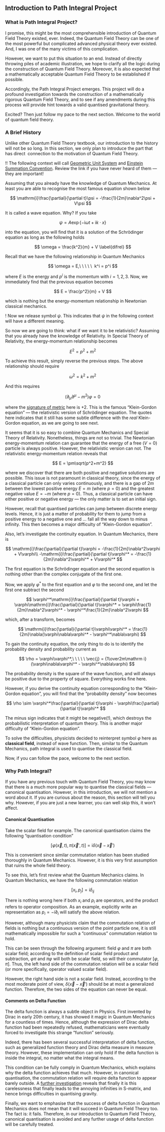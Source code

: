 ## Introduction to Path Integral Project

### What is Path Integral Project?

I promise, this might be the most comprehensible introduction of Quantum Field Theory existed, ever. Indeed, the Quantum Field Theory can be one of the most powerful but complicated advanced physical theory ever existed. And, I was one of the many victims of this complication. 

However, we want to put this situation to an end. Instead of directly throwing piles of academic illustration, we hope to clarify all the logic during the construction of Quantum Field Theory. Moreover, it is also expected that a mathematically acceptable Quantum Field Theory to be established if possible. 

Accordingly, the Path Integral Project emerges. This project will do a profound investigation towards the construction of a mathematically rigorous Quantum Field Theory, and to see if any amendments during this process will provide hint towards a valid quantised gravitational theory.

Excited? Then just follow my pace to the next section. Welcome to the world of quantum field theory.

### A Brief History

Unlike other Quantum Field Theory textbook, our introduction to the history will not be so long. In this section, we only plan to introduce the part that has direct  connection to the motivation of Quantum Field Theory.

!! The following context will call [Geometric Unit System](../../background/geometric-unit-system) and [Einstein Summation Convention](../../background/einstein-summation-convention). Review the link if you have never heard of them — they are important!

Assuming that you already have the knowledge of Quantum Mechanics. At least you are able to recognise the most famous equation shown below

$$
\mathrm{i}\frac{\partial}{\partial t}\psi = -\frac{1}{2m}\nabla^2\psi + V\psi
$$

It is called a wave equation. Why? If you take 

$$
\psi = A\exp\{-\mathrm{i}\omega t + \mathrm{i}k\cdot x\}
$$

into the equation, you will find that it is a solution of the Schrödinger equation as long as the following holds

$$
\omega = \frac{k^2}{m} + V \label{difrel}
$$

Recall that we have the following relationship in Quantum Mechanics

$$
\omega = E,\ \ \ \ \  k^i = p^i
$$

where $E$ is the energy and $p^i$ is the momentum with $i=1,2,3$. Now, we immediately find that the previous equation becomes

$$
E = \frac{p^2}{m} + V
$$

which is nothing but the energy-momentum relationship in Newtonian classical mechanics.

! Now we release symbol $\psi$. This indicates that $\psi$ in the following context will have a different meaning.

So now we are going to think: what if we want it to be relativistic? Assuming that you already have the knowledge of Relativity. In Special Theory of Relativity, the energy-momentum relationship becomes

$$
E^2 = p^2 + m^2
$$

To achieve this result, simply reverse the previous steps. The above relationship should require 

$$
\omega^2 = k^2 + m^2 
$$

And this requires

$$
(\partial_\mu\partial^\mu - m^2)\varphi = 0
$$

where the [signature of metric](@waiting) here is $+2$. This is the famous “Klein-Gordon equation” — the relativistic version of Schrödinger equation. The quotes here indicates that it still has some subtle difference with the *real* Klein-Gordon equation, as we are going to see next.

It seems that it is so easy to combine Quantum Mechanics and Special Theory of Relativity. Nonetheless, things are not so trivial. The Newtonian energy-momentum relation can guarantee that the energy of a free ($V=0$) particle is always positive. However, the relativistic version can not. The relativistic energy-momentum relation reveals that

$$
E = \pm\sqrt{p^2+m^2}
$$

where we discover that there are both positive and negative solutions are possible. This issue is not paramount in classical theory, since the energy of a classical particle can only varies continuously, and there is a gap of $2m$ between the lowest positive energy $E=m$ (where $p=0$) and the greatest negative value $E=-m$ (where $p=0$). Thus, a classical particle can have either positive or negative energy — the only matter is to set an initial sign.

However, recall that quantised particles can jump between discrete energy levels. Hence, it is just a matter of probability for them to jump from a positive energy to a negative one and … fall all the way down to minus infinity. This then becomes a major difficulty of “Klein-Gordon equation”.

Also, let’s investigate the continuity equation. In Quantum Mechanics, there is

$$
\mathrm{i}\frac{\partial}{\partial t}\varphi = -\frac{1}{2m}\nabla^2\varphi + V\varphi\\
-\mathrm{i}\frac{\partial}{\partial t}\varphi^* = -\frac{1}{2m}\nabla^2\varphi^* + V\varphi^*
$$

The first equation is the Schrödinger equation and the second equation is nothing other than the complex conjugate of the first one.

Now, we apply $\varphi^*$ to the first equation and $\varphi$ to the second one, and let the first one subtract the second

$$
\varphi^*\mathrm{i}\frac{\partial}{\partial t}\varphi + \varphi\mathrm{i}\frac{\partial}{\partial t}\varphi^* = \varphi\frac{1}{2m}\nabla^2\varphi^* - \varphi^*\frac{1}{2m}\nabla^2\varphi
$$

which, after a transform, becomes

$$
\mathrm{i}\frac{\partial}{\partial t}\varphi\varphi^* = \frac{1}{2m}\nabla(\varphi\nabla\varphi^* - \varphi^*\nabla\varphi)
$$

To gain the continuity equation, the only thing to do is to identify the probability density and probability current as

$$
\rho = \varphi\varphi^*,\ \ \ \ \ \vec{j} = {1\over2m\mathrm i}(\varphi\nabla\varphi^* - \varphi^*\nabla\varphi)
$$

The probability density is the square of the wave function, and will always be positive due to the property of square. Everything works fine here.

However, if you derive the continuity equation corresponding to the “Klein-Gordon equation”, you will find that the “probability density” now becomes

$$
\rho \sim \varphi^*\frac{\partial}{\partial t}\varphi - \varphi\frac{\partial}{\partial t}\varphi^*
$$

The minus sign indicates that it might be negative(!), which destroys the probabilistic interpretation of quantum theory. This is another major difficulty of “Klein-Gordon equation”.

To solve the difficulties, physicists decided to reinterpret symbol $\varphi$ here as **classical field**, instead of wave function. Then, similar to the Quantum Mechanics, path integral is used to quantise the classical field.

Now, if you can follow the pace, welcome to the next section.

### Why Path Integral?

If you have any previous touch with Quantum Field Theory, you may know that there is a much more popular way to quantise the classical fields — canonical quantisation. However, in this introduction, we will not mention a word about it. If you are curious about the reason, this section will tell you why. However, if you are just a new learner, you can well skip this, it won’t affect.

#### Canonical Quantisation

Take the scalar field for example. The canonical quantisation claims the following “quantisation condition”

$$
[\varphi(\vec x, t), \pi(\vec x', t)] = \mathrm i\delta(\vec x-\vec x')
$$

This is convenient since similar commutation relation has been studied thoroughly in Quantum Mechanics. However, it is this very first assumption that ruins the whole field theory. 

To see this, let’s first review what the Quantum Mechanics claims. In Quantum Mechanics, we have the following commutation relation

$$
[x_i, p_j] = \mathrm i\delta_{ij}
$$

There is nothing wrong here if both $x_i$ and $p_i$ are operators, and the product refers to operator composition. As an example, explicitly write an representation as $p_i = -\mathrm i\partial_i$ will satisfy the above relation.

However, although many physicists claim that the commutation relation of fields is nothing but a continuous version of the point particle one, it is still mathematically impossible for such a “continuous” commutation relation to hold. 

This can be seen through the following argument: field $\varphi$ and $\pi$ are both scalar field; according to the definition of scalar field product and subtraction, $\varphi\pi$ and $\pi\varphi$ will both be scalar field, so will their commutator $[\varphi, \pi]$. Thus, the left hand side of the commutation relation will be a scalar field (or more specifically, operator valued scalar field).

However, the right hand side is not a scalar field. Instead, according to the most moderate point of view, $\delta(\vec x - \vec x')$ should be at most a generalized function. Therefore, the two sides of the equation can never be equal.

#### Comments on Delta Function

The delta function is always a subtle object in Physics. First invented by Dirac in early 20th century, it has showed it magic in Quantum Mechanics for a countless of times. Hence, although the expression of Dirac delta function had been repeatedly refused, mathematicians were eventually forced to investigate this strange “function” seriously. 

Indeed, there has been several successful interpretation of delta function, such as generalized function theory and Dirac delta measure in measure theory. However, these implementation can only hold if the delta function is inside the integral, no matter what the integral means.

This condition can be fully comply in Quantum Mechanics, which explains why the delta function achieves that much. However, in canonical quantisation, the commutation relation will require delta function to appear barely outside. A [further investigation](@waiting) reveals that finally it is this carelessness that finally leads to the annoying infinities in S-matrix, and hence brings difficulties in quantising gravity.

Finally, we want to emphasise that the success of delta function in Quantum Mechanics does not mean that it will succeed in Quantum Field Theory too. The fact is: it fails. Therefore, in our introduction to Quantum Field Theory, canonical quantisation is avoided and any further usage of delta function will be carefully treated.